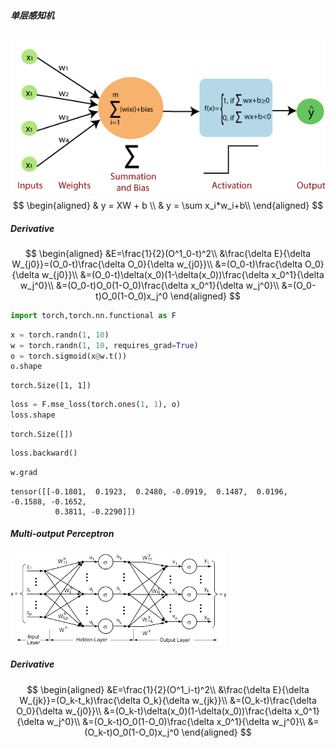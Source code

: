 ##### 单层感知机
![slp](https://raw.githubusercontent.com/ebxeax/images/main/singleLayerPerceptron.png)
$$
\begin{aligned}
& y = XW + b \\
& y = \sum x_i*w_i+b\\
\end{aligned}
$$

##### Derivative
$$
\begin{aligned}
&E=\frac{1}{2}(O^1_0-t)^2\\
&\frac{\delta E}{\delta W_{j0}}=(O_0-t)\frac{\delta O_0}{\delta w_{j0}}\\
&=(O_0-t)\frac{\delta O_0}{\delta w_{j0}}\\
&=(O_0-t)\delta(x_0)(1-\delta(x_0))\frac{\delta x_0^1}{\delta w_j^0}\\
&=(O_0-t)O_0(1-O_0)\frac{\delta x_0^1}{\delta w_j^0}\\
&=(O_0-t)O_0(1-O_0)x_j^0
\end{aligned}
$$


```python
import torch,torch.nn.functional as F
```


```python
x = torch.randn(1, 10)
w = torch.randn(1, 10, requires_grad=True)
o = torch.sigmoid(x@w.t())
o.shape
```




    torch.Size([1, 1])




```python
loss = F.mse_loss(torch.ones(1, 1), o)
loss.shape
```




    torch.Size([])




```python
loss.backward()
```


```python
w.grad
```




    tensor([[-0.1801,  0.1923,  0.2480, -0.0919,  0.1487,  0.0196, -0.1588, -0.1652,
              0.3811, -0.2290]])



##### Multi-output Perceptron
![MOP](https://raw.githubusercontent.com/ebxeax/images/main/Multi-outputPerceptron.png)
##### Derivative
$$
\begin{aligned}
&E=\frac{1}{2}(O^1_i-t)^2\\
&\frac{\delta E}{\delta W_{jk}}=(O_k-t_k)\frac{\delta O_k}{\delta w_{jk}}\\
&=(O_k-t)\frac{\delta O_0}{\delta w_{j0}}\\
&=(O_k-t)\delta(x_0)(1-\delta(x_0))\frac{\delta x_0^1}{\delta w_j^0}\\
&=(O_k-t)O_0(1-O_0)\frac{\delta x_0^1}{\delta w_j^0}\\
&=(O_k-t)O_0(1-O_0)x_j^0
\end{aligned}
$$
